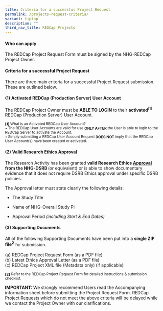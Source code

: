 ```yaml
---
title: Criteria for a successful Project Request
permalink: /projects-request-criteria/
variant: tiptap
description: ""
third_nav_title: REDCap Projects
---
```

<h4><strong>Who can apply</strong></h4>
<p>The REDCap Project Request Form must be signed by the NHG-REDCap Project
Owner.</p>
<h4><strong>Criteria for a successful Project Request</strong></h4>
<p>There are three main criteria for a successful Project Request submission.
These are outlined below.</p>
<p></p>
<h4>(1) Activated REDCap (Production Server) User Account</h4>
<p>The REDCap Project Owner must be <strong>ABLE TO LOGIN</strong> to their <strong>activated</strong><sup>[1]</sup> REDCap
(Production Server) User Account.</p>
<p><strong><sub>[1]</sub></strong><sub> What is an Activated REDCap User Account?</sub>
<br><sub>• The REDCap User Accounts are valid for use </sub><strong><sub>ONLY AFTER</sub></strong><sub> the User is able to login to the REDCap Server to activate the Account.</sub>
<br><sub>• Simply submitting a REDCap User Account Request </sub><strong><sub>DOES NOT</sub></strong><sub> imply that the REDCap User Account(s) have been created or activated.</sub>
</p>
<p></p>
<p></p>
<h4>(2) Valid Research Ethics Approval</h4>
<p>The Research Activity has been granted <strong>valid Research Ethics <a href="https://redcapsupport.gri.nhg.com.sg/supported-activities/" rel="noopener nofollow" target="_blank">Approval</a> from the NHG-DSRB </strong>(or
equivalent) or is able to show documentary evidence that it does not require
DSRB Ethics approval under specific DSRB policies.</p>
<p>The Approval letter must state clearly the following details:</p>
<ul data-tight="true" class="tight">
<li>
<p>The Study Title</p>
</li>
<li>
<p>Name of NHG-Overall Study PI</p>
</li>
<li>
<p>Approval Period <em>(including Start &amp; End Dates)</em>
</p>
</li>
</ul>
<p></p>
<p></p>
<h4>(3) Supporting Documents</h4>
<p>All of the following Supporting Documents have been put into a <strong>single ZIP file<sup>2</sup></strong> for
submission.
<br>
<br>(a) REDCap Project Request Form (as a PDF file)
<br>(b) Latest Ethics Approval Letter (as a PDF file)
<br>(c) REDCap Project XML file (Metadata only) (if applicable)</p>
<p><strong><sub>[2]</sub></strong><sub> Refer to the REDCap Project Request Form for detailed instructions &amp; submission checklist.</sub>
</p>
<p></p>
<p></p>
<p><strong>IMPORTANT: </strong>We strongly recommend Users read the Accompanying
information sheet before submitting the Project Request Form. REDCap Project
Requests which do not meet the above criteria will be delayed while we
contact the Project Owner with our clarifications.</p>
<p></p>
